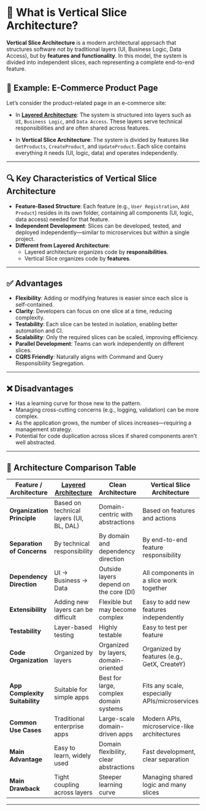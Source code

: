# 🧩 What is Vertical Slice Architecture?

**Vertical Slice Architecture** is a modern architectural approach that structures software not by traditional layers (UI, Business Logic, Data Access), but by **features and functionality**. In this model, the system is divided into independent slices, each representing a complete end-to-end feature.

## 🎯 Example: E-Commerce Product Page

Let’s consider the product-related page in an e-commerce site:

- In **[Layered Architecture](https://github.com/tunahankilic48/DICTIONARY-SOZLUK/blob/main/ENGLISH/LayeredArchitecture.md)**: The system is structured into layers such as `UI`, `Business Logic`, and `Data Access`. These layers serve technical responsibilities and are often shared across features.
  
- In **Vertical Slice Architecture**: The system is divided by features like `GetProducts`, `CreateProduct`, and `UpdateProduct`. Each slice contains everything it needs (UI, logic, data) and operates independently.

---

## 🔍 Key Characteristics of Vertical Slice Architecture

- **Feature-Based Structure**: Each feature (e.g., `User Registration`, `Add Product`) resides in its own folder, containing all components (UI, logic, data access) needed for that feature.
- **Independent Development**: Slices can be developed, tested, and deployed independently—similar to microservices but within a single project.
- **Different from Layered Architecture**:
  - Layered architecture organizes code by **responsibilities**.
  - Vertical Slice organizes code by **features**.

---

## ✅ Advantages

- **Flexibility**: Adding or modifying features is easier since each slice is self-contained.
- **Clarity**: Developers can focus on one slice at a time, reducing complexity.
- **Testability**: Each slice can be tested in isolation, enabling better automation and CI.
- **Scalability**: Only the required slices can be scaled, improving efficiency.
- **Parallel Development**: Teams can work independently on different slices.
- **CQRS Friendly**: Naturally aligns with Command and Query Responsibility Segregation.

---

## ❌ Disadvantages

- Has a learning curve for those new to the pattern.
- Managing cross-cutting concerns (e.g., logging, validation) can be more complex.
- As the application grows, the number of slices increases—requiring a management strategy.
- Potential for code duplication across slices if shared components aren't well abstracted.

---

## 🧮 Architecture Comparison Table

| Feature / Architecture             | [Layered Architecture](https://github.com/tunahankilic48/DICTIONARY-SOZLUK/blob/main/ENGLISH/LayeredArchitecture.md)                  | Clean Architecture                         | Vertical Slice Architecture                |
|-----------------------------------|----------------------------------------|---------------------------------------------|---------------------------------------------|
| **Organization Principle**         | Based on technical layers (UI, BL, DAL)| Domain-centric with abstractions            | Based on features and actions               |
| **Separation of Concerns**         | By technical responsibility            | By domain and dependency direction           | By end-to-end feature responsibility         |
| **Dependency Direction**           | UI → Business → Data                   | Outside layers depend on the core (DI)       | All components in a slice work together      |
| **Extensibility**                  | Adding new layers can be difficult     | Flexible but may become complex              | Easy to add new features independently       |
| **Testability**                    | Layer-based testing                    | Highly testable                             | Easy to test per feature                     |
| **Code Organization**              | Organized by layers                    | Organized by layers, domain-oriented         | Organized by features (e.g., GetX, CreateY)  |
| **App Complexity Suitability**     | Suitable for simple apps               | Best for large, complex domain systems       | Fits any scale, especially APIs/microservices|
| **Common Use Cases**              | Traditional enterprise apps            | Large-scale domain-driven apps               | Modern APIs, microservice-like architectures |
| **Main Advantage**                 | Easy to learn, widely used             | Domain flexibility, clear abstractions       | Fast development, clear separation           |
| **Main Drawback**                  | Tight coupling across layers           | Steeper learning curve                       | Managing shared logic and many slices        |

---
